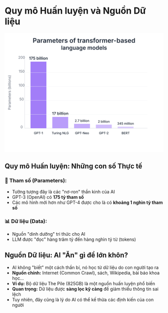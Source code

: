 # Quy mô Huấn luyện và Nguồn Dữ liệu

![Parameter Chart](../../images/chapter-1/1.3.1-parameter-chart.svg)

## **Quy mô Huấn luyện: Những con số Thực tế**

### 🔢 **Tham số (Parameters):**

- Tưởng tượng đây là các "nơ-ron" thần kinh của AI
- GPT-3 (OpenAI) có **175 tỷ tham số**
- Các mô hình mới hơn như GPT-4 được cho là có **khoảng 1 nghìn tỷ tham số**

### 📊 **Dữ liệu (Data):**

- Nguồn "dinh dưỡng" tri thức cho AI
- LLM được "đọc" hàng trăm tỷ đến hàng nghìn tỷ từ (tokens)

## **Nguồn Dữ liệu: AI "Ăn" gì để lớn khôn?**

- AI không "biết" một cách thần bí, nó học từ dữ liệu do con người tạo ra
- **Nguồn chính:** Internet (Common Crawl), sách, Wikipedia, bài báo khoa học...
- **Ví dụ:** Bộ dữ liệu The Pile (825GB) là một nguồn huấn luyện phổ biến
- **Quan trọng:** Dữ liệu được **sàng lọc kỹ càng** để giảm thiểu thông tin sai lệch
- Tuy nhiên, đây cũng là lý do AI có thể kế thừa các định kiến của con người

